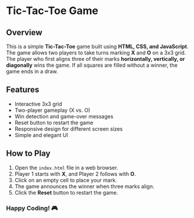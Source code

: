 # Tic-Tac-Toe Game

## Overview

This is a simple **Tic-Tac-Toe** game built using **HTML, CSS, and JavaScript**. The game allows two players to take turns marking **X** and **O** on a 3x3 grid. The player who first aligns three of their marks **horizontally, vertically, or diagonally** wins the game. If all squares are filled without a winner, the game ends in a draw.

## Features

- Interactive 3x3 grid
- Two-player gameplay (X vs. O)
- Win detection and game-over messages
- Reset button to restart the game
- Responsive design for different screen sizes
- Simple and elegant UI

## How to Play

1. Open the `index.html` file in a web browser.
2. Player 1 starts with **X**, and Player 2 follows with **O**.
3. Click on an empty cell to place your mark.
4. The game announces the winner when three marks align.
5. Click the **Reset** button to restart the game.

### Happy Coding! 🎮
